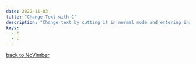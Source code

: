 ```yaml
---
date: 2022-11-03
title: "Change Text with C"
description: "Change text by cutting it in normal mode and entering insert mode."
keys:
  - c
  - C
---
```


[back to NoVimber](../)
